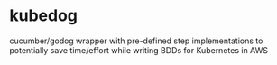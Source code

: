 # kubedog
cucumber/godog wrapper with pre-defined step implementations to potentially save time/effort while writing BDDs for Kubernetes in AWS
